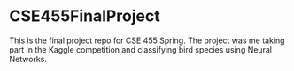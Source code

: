 # CSE455FinalProject


This is the final project repo for CSE 455 Spring. The project was me taking part in the Kaggle competition and classifying bird species using Neural Networks.
